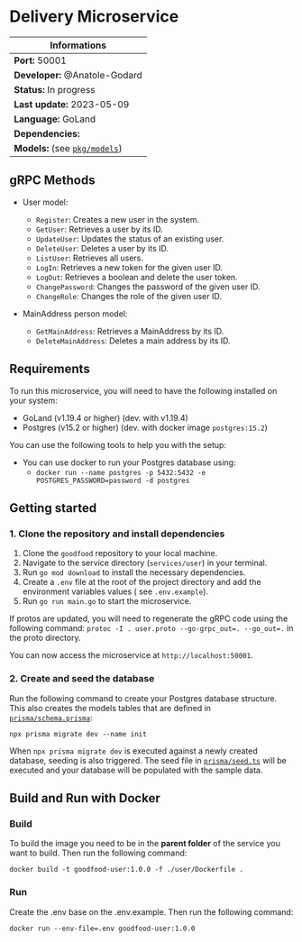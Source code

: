 # Delivery Microservice

| Informations                                   |
|------------------------------------------------|
| **Port:** 50001                                |
| **Developer:** @Anatole-Godard                 |
| **Status:** In progress                        |
| **Last update:** 2023-05-09                    |
| **Language:** GoLand                           |
| **Dependencies:**                              |
| **Models:** (see [`pkg/models`](./pkg/models)) |

## gRPC Methods

- User model:

    - `Register`: Creates a new user in the system.
    - `GetUser`: Retrieves a user by its ID.
    - `UpdateUser`: Updates the status of an existing user.
    - `DeleteUser`: Deletes a user by its ID.
    - `ListUser`: Retrieves all users.
    - `LogIn`: Retrieves a new token for the given user ID.
    - `LogOut`: Retrieves a boolean and delete the user token.
    - `ChangePassword`: Changes the password of the given user ID.
    - `ChangeRole`: Changes the role of the given user ID.

- MainAddress person model:
    - `GetMainAddress`: Retrieves a MainAddress by its ID.
    - `DeleteMainAddress`: Deletes a main address by its ID.

## Requirements

To run this microservice, you will need to have the following installed on your system:

- GoLand (v1.19.4 or higher) (dev. with v1.19.4)
- Postgres (v15.2 or higher) (dev. with docker image `postgres:15.2`)

You can use the following tools to help you with the setup:

- You can use docker to run your Postgres database using:
    - `docker run --name postgres -p 5432:5432 -e POSTGRES_PASSWORD=password -d postgres`

## Getting started

### 1. Clone the repository and install dependencies

1. Clone the `goodfood` repository to your local machine.
2. Navigate to the service directory (`services/user`) in your terminal.
3. Run `go mod download` to install the necessary dependencies.
4. Create a `.env` file at the root of the project directory and add the environment variables values (
   see `.env.example`).
5. Run `go run main.go` to start the microservice.

If protos are updated, you will need to regenerate the gRPC code using the following command:
`protoc -I . user.proto --go-grpc_out=. --go_out=.` in the proto directory.

You can now access the microservice at `http://localhost:50001`.

### 2. Create and seed the database

Run the following command to create your Postgres database structure. This also creates the models tables that are
defined in [`prisma/schema.prisma`](./prisma/schema.prisma):

```
npx prisma migrate dev --name init
```

When `npx prisma migrate dev` is executed against a newly created database, seeding is also triggered. The seed file
in [`prisma/seed.ts`](./prisma/seed.ts) will be executed and your database will be populated with the sample data.

## Build and Run with Docker

### Build

To build the image you need to be in the **parent folder** of the service you want to build. Then run the following
command:

```
docker build -t goodfood-user:1.0.0 -f ./user/Dockerfile .
```

### Run

Create the .env base on the .env.example. Then run the following command:

```
docker run --env-file=.env goodfood-user:1.0.0 
```
